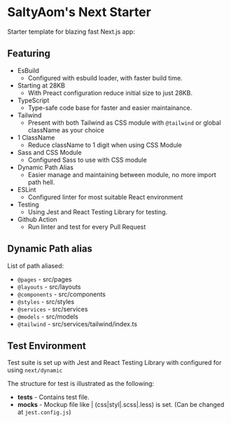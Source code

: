 # SaltyAom's Next Starter
Starter template for blazing fast Next.js app:

## Featuring
- EsBuild
    - Configured with esbuild loader, with faster build time.
- Starting at 28KB 
    - With Preact configuration reduce initial size to just 28KB.
- TypeScript
    - Type-safe code base for faster and easier maintainance.
- Tailwind
    - Present with both Tailwind as CSS module with `@tailwind` or global className as your choice
- 1 ClassName
    - Reduce className to 1 digit when using CSS Module
- Sass and CSS Module
    - Configured Sass to use with CSS module
- Dynamic Path Alias
    - Easier manage and maintaining between module, no more import path hell.
- ESLint
    - Configured linter for most suitable React environment
- Testing
    - Using Jest and React Testing Library for testing.
- Github Action
    - Run linter and test for every Pull Request 

## Dynamic Path alias
List of path aliased:
- `@pages` - src/pages
- `@layouts` - src/layouts
- `@components` - src/components
- `@styles` - src/styles
- `@services` - src/services
- `@models` - src/models
- `@tailwind` - src/services/tailwind/index.ts

## Test Environment
Test suite is set up with Jest and React Testing Library with configured for using `next/dynamic`

The structure for test is illustrated as the following:
* __tests__ - Contains test file.
* __mocks__ - Mockup file like | (css|styl|.scss|.less) is set. (Can be changed at `jest.config.js`)
